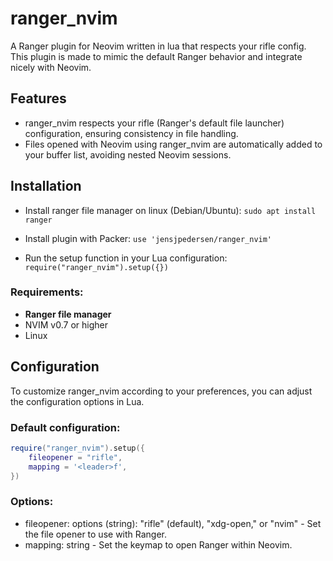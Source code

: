 # ranger_nvim
A Ranger plugin for Neovim written in lua that respects your rifle config. 
This plugin is made to mimic the default Ranger behavior and integrate nicely
with Neovim.  

## Features 
* ranger_nvim respects your rifle (Ranger's default file
  launcher) configuration, ensuring consistency in file handling.
* Files opened with Neovim using ranger_nvim are
  automatically added to your buffer list, avoiding nested Neovim sessions. 
  
## Installation 

* Install ranger file manager on linux (Debian/Ubuntu):
`sudo apt install ranger`

* Install plugin with Packer: 
`use 'jensjpedersen/ranger_nvim'` 

* Run the setup function in your Lua configuration: 
`require("ranger_nvim").setup({})` 


### Requirements: 
* **Ranger file manager**
* NVIM v0.7 or higher
* Linux



## Configuration 
To customize ranger_nvim according to your preferences, you can adjust the
configuration options in Lua.

### Default configuration:
```lua
require("ranger_nvim").setup({
    fileopener = "rifle",
    mapping = '<leader>f',
})
```

### Options:
* fileopener: options (string): "rifle" (default), "xdg-open," or "nvim" - Set the file opener to use with Ranger.
* mapping: string - Set the keymap to open Ranger within Neovim.
